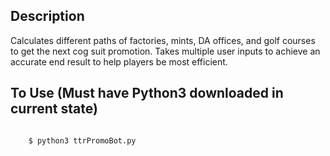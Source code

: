 ## Description

Calculates different paths of factories, mints, DA offices, and golf courses to 
get the next cog suit promotion.  Takes multiple user inputs to achieve an accurate
end result to help players be most efficient.


## To Use (Must have Python3 downloaded in current state)
```python

    $ python3 ttrPromoBot.py

```